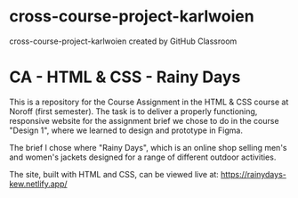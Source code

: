 # cross-course-project-karlwoien

cross-course-project-karlwoien created by GitHub Classroom

# CA - HTML & CSS - Rainy Days

This is a repository for the Course Assignment in the HTML & CSS course at Noroff (first semester). 
The task is to deliver a properly functioning, responsive website for the assignment brief we chose to do in the course "Design 1", where we learned to design and prototype in Figma. 

The brief I chose where "Rainy Days", which is an online shop selling men's and women's jackets designed for a range of different outdoor activities. 

The site, built with HTML and CSS, can be viewed live at: https://rainydays-kew.netlify.app/

